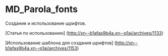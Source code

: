 # MD_Parola_fonts

Создание и использование шрифтов.

[Статья по использованию] (http://xn--b1afas9b4a.xn--p1ai/archives/1133)

[Использование шаблона для создания шрифтов] (http://xn--b1afas9b4a.xn--p1ai/archives/1153)